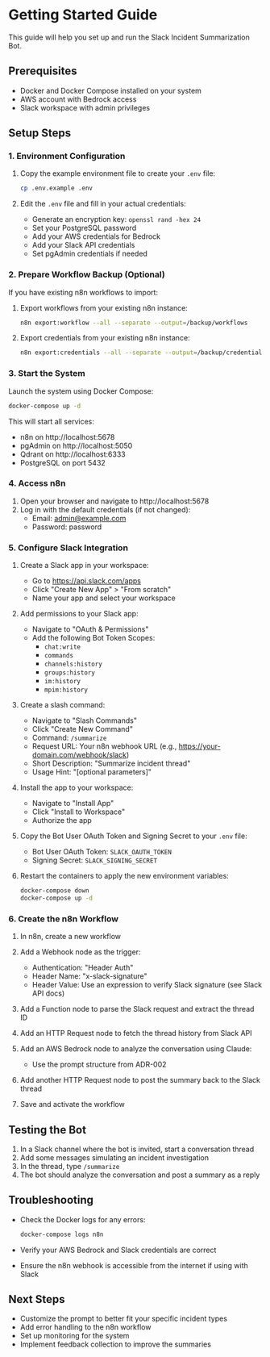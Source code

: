 # Getting Started Guide

This guide will help you set up and run the Slack Incident Summarization Bot.

## Prerequisites

- Docker and Docker Compose installed on your system
- AWS account with Bedrock access
- Slack workspace with admin privileges

## Setup Steps

### 1. Environment Configuration

1. Copy the example environment file to create your `.env` file:
   ```bash
   cp .env.example .env
   ```

2. Edit the `.env` file and fill in your actual credentials:
   - Generate an encryption key: `openssl rand -hex 24`
   - Set your PostgreSQL password
   - Add your AWS credentials for Bedrock
   - Add your Slack API credentials
   - Set pgAdmin credentials if needed

### 2. Prepare Workflow Backup (Optional)

If you have existing n8n workflows to import:

1. Export workflows from your existing n8n instance:
   ```bash
   n8n export:workflow --all --separate --output=/backup/workflows
   ```

2. Export credentials from your existing n8n instance:
   ```bash
   n8n export:credentials --all --separate --output=/backup/credentials
   ```

### 3. Start the System

Launch the system using Docker Compose:

```bash
docker-compose up -d
```

This will start all services:
- n8n on http://localhost:5678
- pgAdmin on http://localhost:5050
- Qdrant on http://localhost:6333
- PostgreSQL on port 5432

### 4. Access n8n

1. Open your browser and navigate to http://localhost:5678
2. Log in with the default credentials (if not changed):
   - Email: admin@example.com
   - Password: password

### 5. Configure Slack Integration

1. Create a Slack app in your workspace:
   - Go to https://api.slack.com/apps
   - Click "Create New App" > "From scratch"
   - Name your app and select your workspace

2. Add permissions to your Slack app:
   - Navigate to "OAuth & Permissions"
   - Add the following Bot Token Scopes:
     - `chat:write`
     - `commands`
     - `channels:history`
     - `groups:history`
     - `im:history`
     - `mpim:history`

3. Create a slash command:
   - Navigate to "Slash Commands"
   - Click "Create New Command"
   - Command: `/summarize`
   - Request URL: Your n8n webhook URL (e.g., https://your-domain.com/webhook/slack)
   - Short Description: "Summarize incident thread"
   - Usage Hint: "[optional parameters]"

4. Install the app to your workspace:
   - Navigate to "Install App"
   - Click "Install to Workspace"
   - Authorize the app

5. Copy the Bot User OAuth Token and Signing Secret to your `.env` file:
   - Bot User OAuth Token: `SLACK_OAUTH_TOKEN`
   - Signing Secret: `SLACK_SIGNING_SECRET`

6. Restart the containers to apply the new environment variables:
   ```bash
   docker-compose down
   docker-compose up -d
   ```

### 6. Create the n8n Workflow

1. In n8n, create a new workflow
2. Add a Webhook node as the trigger:
   - Authentication: "Header Auth"
   - Header Name: "x-slack-signature"
   - Header Value: Use an expression to verify Slack signature (see Slack API docs)

3. Add a Function node to parse the Slack request and extract the thread ID

4. Add an HTTP Request node to fetch the thread history from Slack API

5. Add an AWS Bedrock node to analyze the conversation using Claude:
   - Use the prompt structure from ADR-002

6. Add another HTTP Request node to post the summary back to the Slack thread

7. Save and activate the workflow

## Testing the Bot

1. In a Slack channel where the bot is invited, start a conversation thread
2. Add some messages simulating an incident investigation
3. In the thread, type `/summarize`
4. The bot should analyze the conversation and post a summary as a reply

## Troubleshooting

- Check the Docker logs for any errors:
  ```bash
  docker-compose logs n8n
  ```

- Verify your AWS Bedrock and Slack credentials are correct

- Ensure the n8n webhook is accessible from the internet if using with Slack

## Next Steps

- Customize the prompt to better fit your specific incident types
- Add error handling to the n8n workflow
- Set up monitoring for the system
- Implement feedback collection to improve the summaries